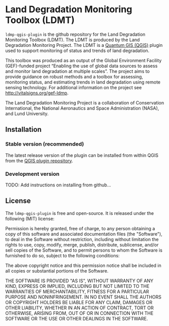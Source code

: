 # Land Degradation Monitoring Toolbox (LDMT)

`ldmp-qgis-plugin` is the github repository for the Land Degradation Monitoring
Toolbox (LDMT). The LDMT is produced by the Land Degradation Monitoring
Project. The LDMT is a [Quantum GIS (QGIS)](http://www.qgis.org/) plugin used
to support monitoring of status and trends of land degradation.

This toolbox was produced as an output of the Global Environment Facility
(GEF)-funded project “Enabling the use of global data sources to assess and
monitor land degradation at multiple scales”. The project aims to provide
guidance on robust methods and a toolbox for assessing, monitoring status, and
estimating trends in land degradation using remote sensing technology. For
additional information on the project see http://vitalsigns.org/gef-ldmp.

The Land Degradation Monitoring Project is a collaboration of Conservation
International, the National Aeronautics and Space Administration (NASA), and
Lund University.

## Installation

### Stable version (recommended)
The latest release version of the plugin can be installed from within QGIS from 
the [QGIS plugin repository](http://plugins.qgis.org/plugins/teamqgis).

### Development version

TODO: Add instructions on installing from github...

## License

The `ldmp-qgis-plugin` is free and open-source. It is released under the
following (MIT) license:

Permission is hereby granted, free of charge, to any person obtaining a copy of
this software and associated documentation files (the "Software"), to deal in
the Software without restriction, including without limitation the rights to
use, copy, modify, merge, publish, distribute, sublicense, and/or sell copies
of the Software, and to permit persons to whom the Software is furnished to do
so, subject to the following conditions:

The above copyright notice and this permission notice shall be included in all
copies or substantial portions of the Software.

THE SOFTWARE IS PROVIDED "AS IS", WITHOUT WARRANTY OF ANY KIND, EXPRESS OR
IMPLIED, INCLUDING BUT NOT LIMITED TO THE WARRANTIES OF MERCHANTABILITY,
FITNESS FOR A PARTICULAR PURPOSE AND NONINFRINGEMENT. IN NO EVENT SHALL THE
AUTHORS OR COPYRIGHT HOLDERS BE LIABLE FOR ANY CLAIM, DAMAGES OR OTHER
LIABILITY, WHETHER IN AN ACTION OF CONTRACT, TORT OR OTHERWISE, ARISING FROM,
OUT OF OR IN CONNECTION WITH THE SOFTWARE OR THE USE OR OTHER DEALINGS IN THE
SOFTWARE.
